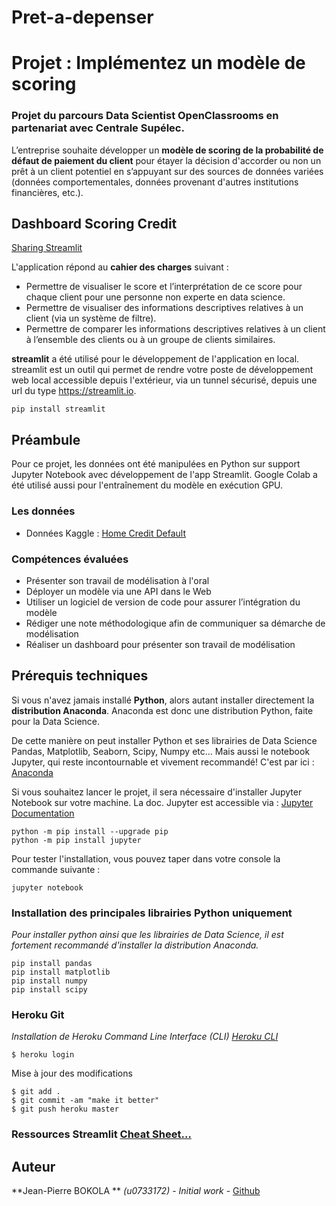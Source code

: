 # Pret-a-depenser
# Projet : Implémentez un modèle de scoring
### Projet du parcours Data Scientist OpenClassrooms en partenariat avec Centrale Supélec.
L’entreprise souhaite développer un **modèle de scoring de la probabilité de défaut de paiement du client** pour étayer la décision d'accorder ou non un prêt à un client potentiel en s’appuyant sur des sources de données variées (données comportementales, données provenant d'autres institutions financières, etc.).


## Dashboard Scoring Credit
[Sharing Streamlit](https://u0733172-pret-a-depenser-appapp-8hyg69.streamlit.app/)


L'application répond au **cahier des charges** suivant :
 - Permettre de visualiser le score et l’interprétation de ce score pour chaque client pour une personne non experte en data science.
 - Permettre de visualiser des informations descriptives relatives à un client (via un système de filtre).
 - Permettre de comparer les informations descriptives relatives à un client à l’ensemble des clients ou à un groupe de clients similaires.


**streamlit** a été utilisé pour le développement de l'application en local. streamlit est un outil qui permet de rendre votre poste de développement web local accessible depuis l'extérieur, via un tunnel sécurisé, depuis une url du type https://streamlit.io.

```
pip install streamlit
```

## Préambule
Pour ce projet, les données ont été manipulées en Python sur support Jupyter Notebook avec développement de l'app Streamlit. Google Colab a été utilisé aussi pour l'entraînement du modèle en exécution GPU.

### Les données
 - Données Kaggle : [Home Credit Default](https://www.kaggle.com/c/home-credit-default-risk/data)

### Compétences évaluées
 - Présenter son travail de modélisation à l'oral
 - Déployer un modèle via une API dans le Web
 - Utiliser un logiciel de version de code pour assurer l’intégration du modèle
 - Rédiger une note méthodologique afin de communiquer sa démarche de modélisation
 - Réaliser un dashboard pour présenter son travail de modélisation

## Prérequis techniques
Si vous n'avez jamais installé **Python**, alors autant installer directement la **distribution Anaconda**.
Anaconda est donc une distribution Python, faite pour la Data Science.

De cette manière on peut installer Python et ses librairies de Data Science Pandas, Matplotlib, Seaborn, Scipy, Numpy etc… 
Mais aussi le notebook Jupyter, qui reste incontournable et vivement recommandé!
C'est par ici : [Anaconda](https://www.anaconda.com/download)

Si vous souhaitez lancer le projet, il sera nécessaire d'installer Jupyter Notebook sur votre machine. 
La doc. Jupyter est accessible via : [Jupyter Documentation](https://jupyter.readthedocs.io/en/latest/install.html) 

```
python -m pip install --upgrade pip    
python -m pip install jupyter
```

Pour tester l'installation, vous pouvez taper dans votre console la commande suivante :

```
jupyter notebook
```

### Installation des principales librairies Python uniquement
*Pour installer python ainsi que les librairies de Data Science, il est fortement recommandé d'installer la distribution Anaconda.* 

```
pip install pandas
pip install matplotlib
pip install numpy
pip install scipy
```

### Heroku Git
*Installation de Heroku Command Line Interface (CLI) [Heroku CLI](https://devcenter.heroku.com/articles/heroku-command-line)* 

```
$ heroku login
```
Mise à jour des modifications
```
$ git add .
$ git commit -am "make it better"
$ git push heroku master
```

### Ressources Streamlit [Cheat Sheet…](https://share.streamlit.io/daniellewisdl/streamlit-cheat-sheet/app.py)

## Auteur

**Jean-Pierre BOKOLA ** *(u0733172)*  - *Initial work* - [Github](https://github.com/u0733172)

